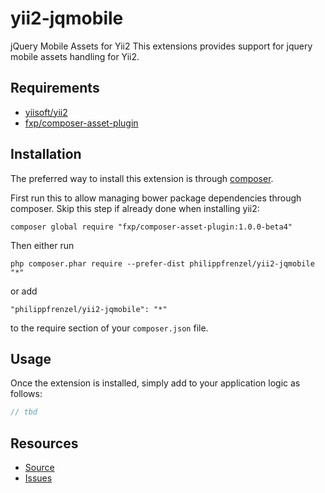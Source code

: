 # yii2-jqmobile
jQuery Mobile Assets for Yii2
This extensions provides support for jquery mobile assets handling for Yii2.

## Requirements

 - [yiisoft/yii2](https://github.com/yiisoft/yii2)
 - [fxp/composer-asset-plugin](https://github.com/francoispluchino/composer-asset-plugin)
 
## Installation

The preferred way to install this extension is through [composer](http://getcomposer.org/download/).

First run this to allow managing bower package dependencies through composer.
Skip this step if already done when installing yii2:

```
composer global require "fxp/composer-asset-plugin:1.0.0-beta4"
```

Then either run

```
php composer.phar require --prefer-dist philippfrenzel/yii2-jqmobile "*"
```

or add

```
"philippfrenzel/yii2-jqmobile": "*"
```

to the require section of your `composer.json` file.

## Usage

Once the extension is installed, simply add to your application logic as follows:

```php
// tbd
```

## Resources

 - [Source](https://github.com/philippfrenzel/yii2-jqmobile)
 - [Issues](https://github.com/philippfrenzel/yii2-jqmobile/issues)
